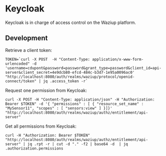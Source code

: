 Keycloak
========

Keycloak is in charge of access control on the Waziup platform.


Development
-----------


Retrieve a client token:
```
TOKEN=`curl -X POST  -H "Content-Type: application/x-www-form-urlencoded" -d 'username=cdupont&password=password&grant_type=password&client_id=api-server&client_secret=4e9dcb80-efcd-484c-b3d7-1e95a0096ac0' "http://localhost:8080/auth/realms/waziup/protocol/openid-connect/token" | jq .access_token -r`
```

Request one permission from Keycloak:
```
curl -X POST -H "Content-Type: application/json" -H "Authorization: Bearer $TOKEN" -d '{ "permissions" : [ { "resource_set_name" : "MySensor11", "scopes" : [ "sensors:view" ] }]}' "http://localhost:8080/auth/realms/waziup/authz/entitlement/api-server"
```

Get all permissions from Keycloak:
```
curl -H "Authorization: Bearer $TOKEN"  "http://localhost:8080/auth/realms/waziup/authz/entitlement/api-server" | jq .rpt -r | cut -d "." -f2 | base64 -d  | jq .authorization.permissions
```
